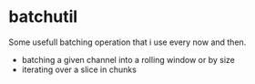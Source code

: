 # batchutil

Some usefull batching operation that i use every now and then.

 - batching a given channel into a rolling window or by size
 - iterating over a slice in chunks
